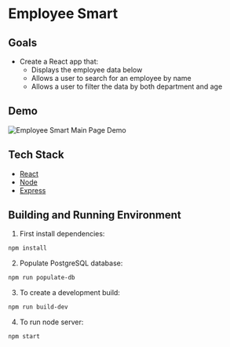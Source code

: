 # Employee Smart

## Goals
- Create a React app that:
	+ Displays the employee data below
	+ Allows a user to search for an employee by name
	+ Allows a user to filter the data by both department and age

## Demo

![Employee Smart Main Page Demo](readme_assets/main.gif)

## Tech Stack
* [React](https://reactjs.org)
* [Node](https://nodejs.org/en)
* [Express](https://expressjs.com)

## Building and Running Environment

1. First install dependencies:

```sh
npm install
```

2. Populate PostgreSQL database:

```sh
npm run populate-db
```

3. To create a development build:

```sh
npm run build-dev
```

4. To run node server:

```sh
npm start
```
